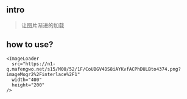 ## intro
> 让图片渐进的加载

## how to use?

```
<ImageLoader
  src="https://n1-q.mafengwo.net/s15/M00/52/1F/CoUBGV4DS8iAYKvfACPhDULBto4374.png?imageMogr2%2Finterlace%2F1"
  width="400"
  height="200"
/>
```
